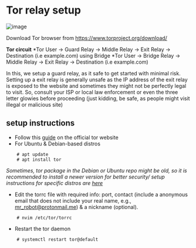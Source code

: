 # Tor relay setup

![image](https://github.com/user-attachments/assets/555688ab-e683-404b-857a-f09d678e3bb8)

Download Tor browser from https://www.torproject.org/download/

**Tor circuit**
 *Tor User -> Guard Relay -> Middle Relay -> Exit Relay -> Destination (i.e example.com)
using Bridge
 *Tor User -> Bridge Relay -> Middle Relay -> Exit Relay -> Destination (i.e example.com)

In this, we setup a guard relay, as it safe to get started with minimal risk. Setting up a exit relay is generally unsafe as the IP address of the exit relay is exposed to the website and sometimes they might not be perfectly legal to visit. So, consult your ISP or local law enforcement or even the three letter glowies before proceeding (just kidding, be safe, as people might visit illegal or malicious site)

## setup instructions

- Follow this [guide](https://community.torproject.org/relay/setup/) on the official tor website
- For Ubuntu & Debian-based distros
```
	# apt update
	# apt install tor
```

*Sometimes, tor package in the Debian or Ubuntu repo might be old, so it is recommended to install a newer version for better security/ setup instructions for specific distros are [here](https://community.torproject.org/relay/setup/guard/)*
-  Edit the torrc file with required info: port, contact (include a anonymous email that does not include your real name, e.g., mr_robot@protonmail.me) & a nickname (optional).

```
	# nvim /etc/tor/torrc
```

- Restart the tor daemon
``` 
	# systemctl restart tor@default
```
